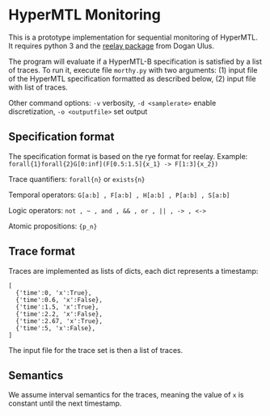 # HyperMTL Monitoring 

This is a prototype implementation for sequential monitoring of HyperMTL.
It requires python 3 and the [reelay package](https://doganulus.github.io/reelay/) from Dogan Ulus.

The program will evaluate if a HyperMTL-B specification is satisfied by a list of traces.
To run it, execute file `morthy.py` with two arguments: (1) input file of the HyperMTL specification formatted as described below, (2) input file with list of traces.

Other command options: `-v` verbosity, `-d <samplerate>` enable discretization, `-o <outputfile>` set output

## Specification format

The specification format is based on the rye format for reelay.
Example:
`forall{1}forall{2}G[0:inf](F[0.5:1.5]{x_1} -> F[1:3]{x_2})`

Trace quantifiers: `forall{n}` or `exists{n}`

Temporal operators: `G[a:b] , F[a:b] , H[a:b] , P[a:b] , S[a:b] `

Logic operators: `not , ~ , and , && , or , || , -> , <->`

Atomic propositions: `{p_n}`

## Trace format

Traces are implemented as lists of dicts, each dict represents a timestamp:

    [
      {'time':0, 'x':True},
      {'time':0.6, 'x':False},
      {'time':1.5, 'x':True},
      {'time':2.2, 'x':False},
      {'time':2.67, 'x':True},
      {'time':5, 'x':False},
    ]

The input file for the trace set is then a list of traces.

## Semantics

We assume interval semantics for the traces, meaning the value of `x` is constant until the next timestamp.
